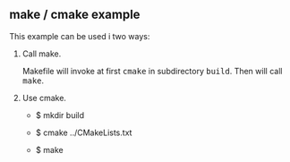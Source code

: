 ## make / cmake example

This example can be used i two ways:

1. Call make. 

    Makefile will invoke at first <tt>cmake</tt> in subdirectory <tt>build</tt>. 
    Then will call <tt>make</tt>.

2. Use cmake.

    - $ mkdir build

    - $ cmake ../CMakeLists.txt

    - $ make


